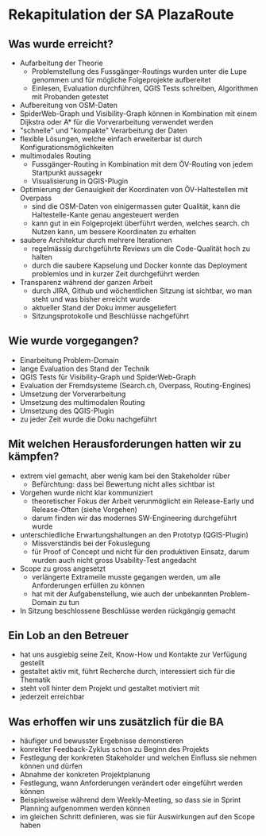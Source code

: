 # Rekapitulation der SA PlazaRoute

## Was wurde erreicht?

* Aufarbeitung der Theorie
  * Problemstellung des Fussgänger-Routings wurden unter die Lupe genommen und für mögliche Folgeprojekte aufbereitet
  * Einlesen, Evaluation durchführen, QGIS Tests schreiben, Algorithmen mit Probanden getestet
* Aufbereitung von OSM-Daten
 * SpiderWeb-Graph und Visibility-Graph können in Kombination mit einem Dijkstra oder A* für die Vorverarbeitung verwendet werden
 * "schnelle" und "kompakte" Verarbeitung der Daten
 * flexible Lösungen, welche einfach erweiterbar ist durch Konfigurationsmöglichkeiten
* multimodales Routing
  * Fussgänger-Routing in Kombination mit dem ÖV-Routing von jedem Startpunkt aussagekr
  * Visualisierung in QGIS-Plugin
* Optimierung der Genauigkeit der Koordinaten von ÖV-Haltestellen mit Overpass
  * sind die OSM-Daten von einigermassen guter Qualität, kann die Haltestelle-Kante genau angesteuert werden
  * kann gut in ein Folgeprojekt überführt werden, welches search. ch Nutzen kann, um bessere Koordinaten zu erhalten
* saubere Architektur durch mehrere Iterationen
  * regelmässig durchgeführte Reviews um die Code-Qualität hoch zu halten
  * durch die saubere Kapselung und Docker konnte das Deployment problemlos und in kurzer Zeit durchgeführt werden
* Transparenz während der ganzen Arbeit
  * durch JIRA, Github und wöchentlichen Sitzung ist sichtbar, wo man steht und was bisher erreicht wurde
  * aktueller Stand der Doku immer ausgeliefert
  * Sitzungsprotokolle und Beschlüsse nachgeführt

## Wie wurde vorgegangen?

* Einarbeitung Problem-Domain
* lange Evaluation des Stand der Technik
* QGIS Tests für Visibility-Graph und SpiderWeb-Graph
* Evaluation der Fremdsysteme (Search.ch, Overpass, Routing-Engines)
* Umsetzung der Vorverarbeitung
* Umsetzung des multimodalen Routing
* Umsetzung des QGIS-Plugin
* zu jeder Zeit wurde die Doku nachgeführt


## Mit welchen Herausforderungen hatten wir zu kämpfen?

* extrem viel gemacht, aber wenig kam bei den Stakeholder rüber
  * Befürchtung: dass bei Bewertung nicht alles sichtbar ist
* Vorgehen wurde nicht klar kommuniziert
  * theoretischer Fokus der Arbeit verunmöglicht ein Release-Early und Release-Often (siehe Vorgehen)
  * darum finden wir das modernes SW-Engineering durchgeführt wurde
* unterschiedliche Erwartungshaltungen an den Prototyp (QGIS-Plugin)
  * Missverständis bei der Fokuslegung
  * für Proof of Concept und nicht für den produktiven Einsatz, darum wurden auch nicht gross Usability-Test angedacht
* Scope zu gross angesetzt
  * verlängerte Extrameile musste gegangen werden, um alle Anforderungen erfüllen zu können
  * hat mit der Aufgabenstellung, wie auch der unbekannten Problem-Domain zu tun
* In Sitzung beschlossene Beschlüsse werden rückgängig gemacht

## Ein Lob an den Betreuer

* hat uns ausgiebig seine Zeit, Know-How und Kontakte zur Verfügung gestellt
* gestaltet aktiv mit, führt Recherche durch, interessiert sich für die Thematik
* steht voll hinter dem Projekt und gestaltet motiviert mit
* jederzeit erreichbar

## Was erhoffen wir uns zusätzlich für die BA

* häufiger und bewusster Ergebnisse demonstieren
* konrekter Feedback-Zyklus schon zu Beginn des Projekts
* Festlegung der konkreten Stakeholder und welchen Einfluss sie nehmen können und dürfen
* Abnahme der konkreten Projektplanung
* Festlegung, wann Anforderungen verändert oder eingeführt werden können
 * Beispielsweise während dem Weekly-Meeting, so dass sie in Sprint Planning aufgenommen werden können
 * im gleichen Schritt definieren, was sie für Auswirkungen auf den Scope haben
